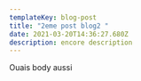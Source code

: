```yaml
---
templateKey: blog-post
title: "2eme post blog2 "
date: 2021-03-20T14:36:27.680Z
description: encore description
---
```

Ouais body aussi